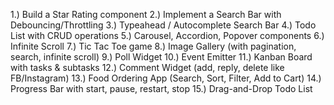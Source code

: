 1.) Build a Star Rating component
2.) Implement a Search Bar with Debouncing/Throttling
3.) Typeahead / Autocomplete Search Bar
4.) Todo List with CRUD operations
5.) Carousel, Accordion, Popover components
6.) Infinite Scroll
7.) Tic Tac Toe game
8.) Image Gallery (with pagination, search, infinite scroll)
9.) Poll Widget
10.) Event Emitter
11.) Kanban Board with tasks & subtasks
12.) Comment Widget (add, reply, delete like FB/Instagram)
13.) Food Ordering App (Search, Sort, Filter, Add to Cart)
14.) Progress Bar with start, pause, restart, stop
15.) Drag-and-Drop Todo List

